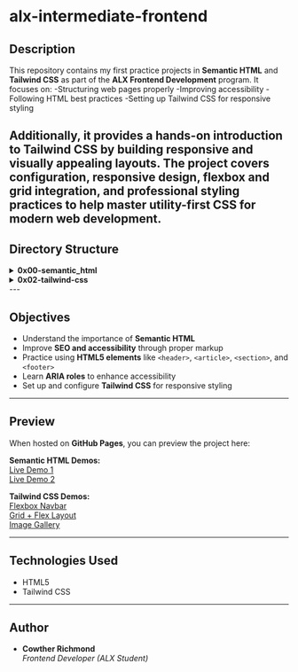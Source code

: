 # alx-intermediate-frontend

## Description
This repository contains my first practice projects in **Semantic HTML** and **Tailwind CSS** as part of the **ALX Frontend Development** program.
It focuses on:
-Structuring web pages properly
-Improving accessibility
-Following HTML best practices
-Setting up Tailwind CSS for responsive styling

Additionally, it provides a hands-on introduction to Tailwind CSS by building responsive and visually appealing layouts. The project covers configuration, responsive design, flexbox and grid integration, and professional styling practices to help master utility-first CSS for modern web development.
---

## Directory Structure
<details> <summary><strong>0x00-semantic_html</strong></summary>

0-index.html
 → Basic HTML structure

1-index.html
 → Adding meta tags for SEO & accessibility

2-index.html
 → Semantic blog post layout

3-index.html
 → Adding ARIA roles for accessibility in forms

</details> <details> <summary><strong>0x02-tailwind-css</strong></summary>

1-index.html
 → Basic Tailwind setup test

2-index.html
 → Responsive layout practice

3-index.html
 → Advanced layout with Tailwind utilities

4-flexbox_index.html
 → Flexbox navigation bar

5-gridflex_index.html
 → Combining CSS Grid & Flexbox

6-imageGallery.html
 → Responsive image gallery

</details>
---

## Objectives
- Understand the importance of **Semantic HTML**  
- Improve **SEO and accessibility** through proper markup  
- Practice using **HTML5 elements** like `<header>`, `<article>`, `<section>`, and `<footer>`  
- Learn **ARIA roles** to enhance accessibility  
- Set up and configure **Tailwind CSS** for responsive styling  

---

## Preview
When hosted on **GitHub Pages**, you can preview the project here:  

**Semantic HTML Demos:**  
[Live Demo 1](https://xorla01.github.io/alx-intermediate-frontend/0x00-semantic_html/2-index.html)  
[Live Demo 2](https://xorla01.github.io/alx-intermediate-frontend/0x00-semantic_html/3-index.html)  

**Tailwind CSS Demos:**  
[Flexbox Navbar](https://xorla01.github.io/alx-intermediate-frontend/0x02-tailwind-css/4-flexbox_index.html)  
[Grid + Flex Layout](https://xorla01.github.io/alx-intermediate-frontend/0x02-tailwind-css/5-gridflex_index.html)  
[Image Gallery](https://xorla01.github.io/alx-intermediate-frontend/0x02-tailwind-css/6-imageGallery.html)  

---

## Technologies Used
- HTML5
- Tailwind CSS
   
---

## Author
- **Cowther Richmond**  
  *Frontend Developer (ALX Student)* 

